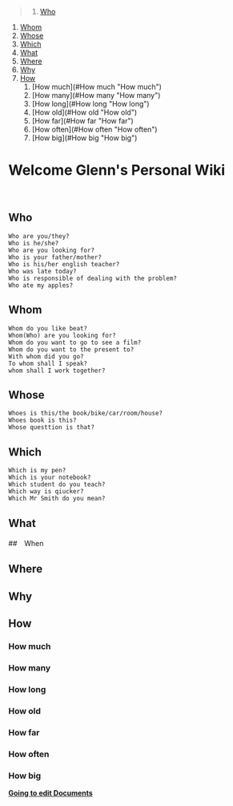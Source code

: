 <!-- TOC depthFrom:0 depthTo:4 withLinks:1 updateOnSave:1 orderedList:1 -->
>1. [Who](#Who "Who")
1. [Whom](#Whom "Whom")
1. [Whose](#Whose "Whose")
1. [Which](#Which "Which")
1. [What](#What "What")
1. [Where](#Where "Where")
1. [Why](#Why "Why")
1. [How](#How "How")
	1. [How much](#How much "How much")
	1. [How many](#How many "How many")
	1. [How long](#How long "How long")
	1. [How old](#How old "How old")
	1. [How far](#How far "How far")
	1. [How often](#How often "How often")
	1. [How big](#How big "How big")
<!-- /TOC -->

# Welcome Glenn's Personal Wiki

<br>

## Who

    Who are you/they?
    Who is he/she?
    Who are you looking for?
    Who is your father/mother?
    Who is his/her english teacher?
    Who was late today?
    Who is responsible of dealing with the problem?
    Who ate my apples?

## Whom

    Whom do you like beat?
    Whom(Who) are you looking for?
    Whom do you want to go to see a film?
    Whom do you want to the present to?
    With whom did you go?
    To whom shall I speak?
    whom shall I work together?

## Whose

    Whoes is this/the book/bike/car/room/house?
    Whoes book is this?
    Whose questtion is that?

## Which

    Which is my pen?
    Which is your notebook?
    Which student do you teach?
    Which way is qiucker?
    Which Mr Smith do you mean?

## What

##　When

## Where

## Why

## How
  ### How much
  ### How many
  ### How long
  ### How old
  ### How far
  ### How often
  ### How big

**[Going to edit Documents](https://github.com/Glenn-Li/Glenn-Li.github.io/tree/master/wiki/library/ "Go to edit Documents")**


<!-- ![Welcome Glenn's Personal Wiki](assets/logo.png "Welcome Glenn's Personal Wiki！") -->
